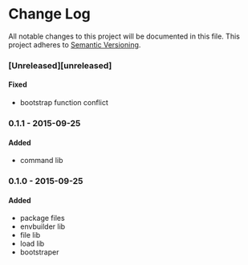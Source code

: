 # Change Log
All notable changes to this project will be documented in this file.
This project adheres to [Semantic Versioning](http://semver.org/).

### [Unreleased][unreleased]

#### Fixed
- bootstrap function conflict

### 0.1.1 - 2015-09-25
#### Added
- command lib

### 0.1.0 - 2015-09-25
#### Added
- package files
- envbuilder lib
- file lib
- load lib
- bootstraper